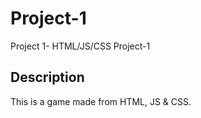 # Project-1
Project 1- HTML/JS/CSS Project-1

## Description
This is a game made from HTML, JS & CSS.
